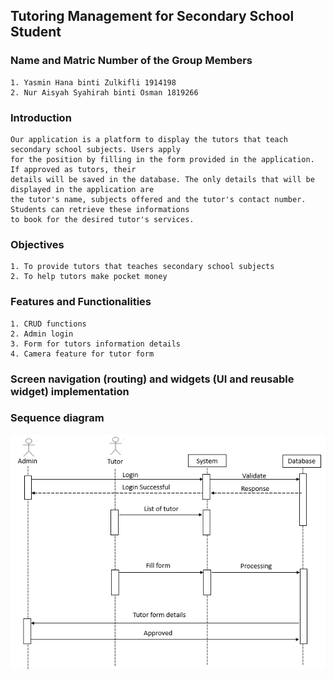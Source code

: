 ## Tutoring Management for Secondary School Student

### Name and Matric Number of the Group Members
    1. Yasmin Hana binti Zulkifli 1914198
    2. Nur Aisyah Syahirah binti Osman 1819266

### Introduction
    Our application is a platform to display the tutors that teach secondary school subjects. Users apply 
    for the position by filling in the form provided in the application. If approved as tutors, their 
    details will be saved in the database. The only details that will be displayed in the application are 
    the tutor's name, subjects offered and the tutor's contact number. Students can retrieve these informations 
    to book for the desired tutor's services. 

### Objectives
    1. To provide tutors that teaches secondary school subjects
    2. To help tutors make pocket money

### Features and Functionalities
    1. CRUD functions
    2. Admin login
    3. Form for tutors information details
    4. Camera feature for tutor form
    
### Screen navigation (routing) and widgets (UI and reusable widget) implementation

### Sequence diagram
![alt text](SequenceDiagram.png)
